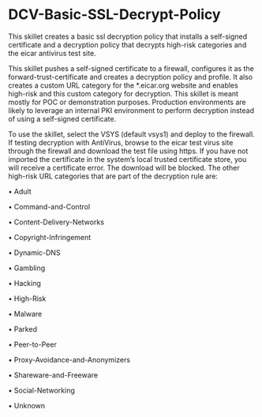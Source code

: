 # DCV-Basic-SSL-Decrypt-Policy
This skillet creates a basic ssl decryption policy that installs a self-signed certificate and a decryption policy that decrypts high-risk categories and the eicar antivirus test site.

This skillet pushes a self-signed certificate to a firewall, configures it as the forward-trust-certificate and creates a decryption policy and profile.  It also creates a custom URL category for the *.eicar.org website and enables high-risk and this custom category for decryption.  This skillet is meant mostly for POC or demonstration purposes.  Production environments are likely to leverage an internal PKI environment to perform decryption instead of using a self-signed certificate.

To use the skillet, select the VSYS (default vsys1) and deploy to the firewall.  If testing decryption with AntiVirus, browse to the eicar test virus site through the firewall and download the test file using https.  If you have not imported the certificate in the system’s local trusted certificate store, you will receive a certificate error.  The download will be blocked.  The other high-risk URL categories that are part of the decryption rule are:

•	Adult

•	Command-and-Control

•	Content-Delivery-Networks

•	Copyright-Infringement

•	Dynamic-DNS

•	Gambling

•	Hacking

•	High-Risk

•	Malware

•	Parked

•	Peer-to-Peer

•	Proxy-Avoidance-and-Anonymizers

•	Shareware-and-Freeware

•	Social-Networking

•	Unknown

